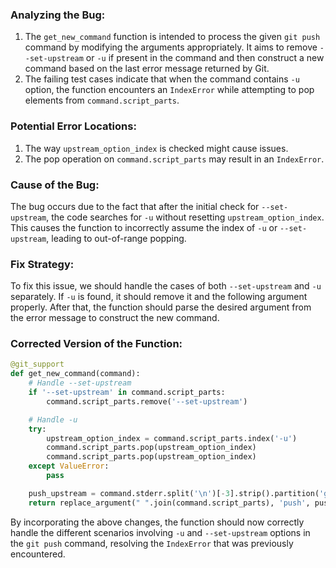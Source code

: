 ### Analyzing the Bug:
1. The `get_new_command` function is intended to process the given `git push` command by modifying the arguments appropriately. It aims to remove `--set-upstream` or `-u` if present in the command and then construct a new command based on the last error message returned by Git.
2. The failing test cases indicate that when the command contains `-u` option, the function encounters an `IndexError` while attempting to pop elements from `command.script_parts`.

### Potential Error Locations:
1. The way `upstream_option_index` is checked might cause issues.
2. The pop operation on `command.script_parts` may result in an `IndexError`.

### Cause of the Bug:
The bug occurs due to the fact that after the initial check for `--set-upstream`, the code searches for `-u` without resetting `upstream_option_index`. This causes the function to incorrectly assume the index of `-u` or `--set-upstream`, leading to out-of-range popping.

### Fix Strategy:
To fix this issue, we should handle the cases of both `--set-upstream` and `-u` separately. If `-u` is found, it should remove it and the following argument properly. After that, the function should parse the desired argument from the error message to construct the new command.

### Corrected Version of the Function:
```python
@git_support
def get_new_command(command):
    # Handle --set-upstream
    if '--set-upstream' in command.script_parts:
        command.script_parts.remove('--set-upstream')

    # Handle -u
    try:
        upstream_option_index = command.script_parts.index('-u')
        command.script_parts.pop(upstream_option_index)
        command.script_parts.pop(upstream_option_index)
    except ValueError:
        pass

    push_upstream = command.stderr.split('\n')[-3].strip().partition('git ')[2]
    return replace_argument(" ".join(command.script_parts), 'push', push_upstream)
```

By incorporating the above changes, the function should now correctly handle the different scenarios involving `-u` and `--set-upstream` options in the `git push` command, resolving the `IndexError` that was previously encountered.
